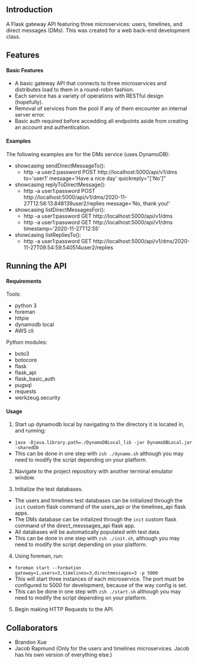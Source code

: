 ## Introduction
A Flask gateway API featuring three microservices: users, timelines, and direct messages (DMs). This was created for a web back-end development class.


## Features

#### Basic Features
- A basic gateway API that connects to three microservices and distributes load to them in a round-robin fashion.
- Each service has a variety of operations with RESTful design (hopefully).
- Removal of services from the pool if any of them encounter an internal server error.
- Basic auth required before accedding all endpoints aside from creating an account and authentication.

#### Examples
The following examples are for the DMs service (uses DynamoDB):
- showcasing sendDirectMessageTo():
  - http -a user2:password POST http://localhost:5000/api/v1/dms to='user1' message='Have a nice day' quickreply="['No']"
- showcasing replyToDirectMessage():
  - http -a user1:password POST http://localhost:5000/api/v1/dms/2020-11-27T12:56:13.848139user2/replies message='No, thank you!'
- showcasing listDirectMessagesFor():
  - http -a user1:password GET http://localhost:5000/api/v1/dms
  - http -a user1:password GET http://localhost:5000/api/v1/dms timestamp='2020-11-27T12:55'
- showcasing listRepliesTo():
  - http -a user1:password GET http://localhost:5000/api/v1/dms/2020-11-27T09:54:59.540514user2/replies


## Running the API

#### Requirements
Tools:
- python 3
- foreman
- httpie
- dynamodb local
- AWS cli

Python modules:
- boto3
- botocore
- flask
- flask_api
- flask_basic_auth
- pugsql
- requests
- werkzeug.security

#### Usage
1. Start up dynamodb local by navigating to the directory it is located in, and running:
  - `java -Djava.library.path=./DynamoDBLocal_lib -jar DynamoDBLocal.jar -sharedDb`
  - This can be done in one step with `zsh ./dynamo.sh` although you may need to modify the script depending on your platform.
  
2. Navigate to the project repository with another terminal emulator window.

3. Initialize the test databases.
  - The users and timelines test databases can be initialized through the `init` custom flask command of the users_api or the timelines_api flask apps.
  - The DMs database can be initalized through the `init` custom flask command of the direct_messsages_api flask app.
  - All databases will be automatically populated with test data.
  - This can be done in one step with `zsh ./init.sh`, although you may need to modify the script depending on your platform.
  
4. Using foreman, run:
  - `foreman start --formation gateway=1,users=3,timelines=3,directmessages=3 -p 5000`
  - This will start three instances of each microservice. The port must be configured to 5000 for development, because of the way config is set.
  - This can be done in one step with `zsh ./start.sh` although you may need to modify the script depending on your platform.

5. Begin making HTTP Requests to the API.


## Collaborators
- Brandon Xue
- Jacob Rapmund (Only for the users and timelines microservices. Jacob has his own version of everything else.)
